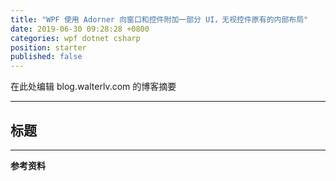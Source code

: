 ```yaml
---
title: "WPF 使用 Adorner 向窗口和控件附加一部分 UI，无视控件原有的内部布局"
date: 2019-06-30 09:28:28 +0800
categories: wpf dotnet csharp
position: starter
published: false
---
```


在此处编辑 blog.walterlv.com 的博客摘要

---

<div id="toc"></div>

## 标题

---

**参考资料**